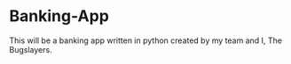# Banking-App
This will be a banking app written in python created by my team and I, The Bugslayers.
